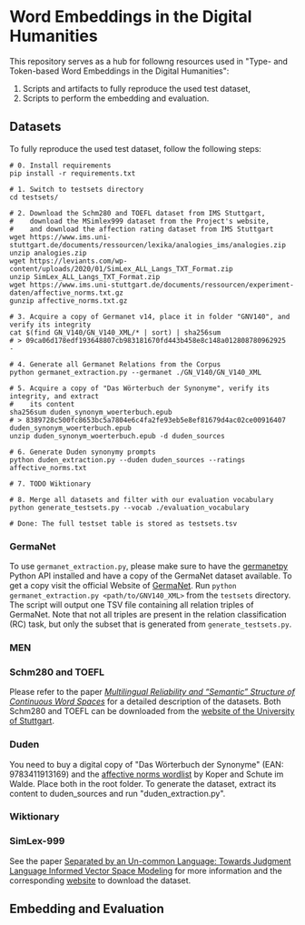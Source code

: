 # Word Embeddings in the Digital Humanities

This repository serves as a hub for followng resources used in "Type- and Token-based Word Embeddings in the Digital Humanities":
1. Scripts and artifacts to fully reproduce the used test dataset,
2. Scripts to perform the embedding and evaluation.

## Datasets

To fully reproduce the used test dataset, follow the following steps:

```shell
# 0. Install requirements
pip install -r requirements.txt

# 1. Switch to testsets directory
cd testsets/

# 2. Download the Schm280 and TOEFL dataset from IMS Stuttgart,
#    download the MSimlex999 dataset from the Project's website,
#    and download the affection rating dataset from IMS Stuttgart
wget https://www.ims.uni-stuttgart.de/documents/ressourcen/lexika/analogies_ims/analogies.zip
unzip analogies.zip
wget https://leviants.com/wp-content/uploads/2020/01/SimLex_ALL_Langs_TXT_Format.zip
unzip SimLex_ALL_Langs_TXT_Format.zip
wget https://www.ims.uni-stuttgart.de/documents/ressourcen/experiment-daten/affective_norms.txt.gz
gunzip affective_norms.txt.gz

# 3. Acquire a copy of Germanet v14, place it in folder "GNV140", and verify its integrity
cat $(find GN_V140/GN_V140_XML/* | sort) | sha256sum
# > 09ca06d178edf193648807cb983181670fd443b458e8c148a012808780962925  -

# 4. Generate all Germanet Relations from the Corpus
python germanet_extraction.py --germanet ./GN_V140/GN_V140_XML

# 5. Acquire a copy of "Das Wörterbuch der Synonyme", verify its integrity, and extract
#    its content
sha256sum duden_synonym_woerterbuch.epub
# > 8389728c500fc8653bc5a7804e6c4fa2fe93eb5e8ef81679d4ac02ce00916407  duden_synonym_woerterbuch.epub
unzip duden_synonym_woerterbuch.epub -d duden_sources

# 6. Generate Duden synonymy prompts
python duden_extraction.py --duden duden_sources --ratings affective_norms.txt

# 7. TODO Wiktionary

# 8. Merge all datasets and filter with our evaluation vocabulary
python generate_testsets.py --vocab ./evaluation_vocabulary

# Done: The full testset table is stored as testsets.tsv
```

### GermaNet

To use `germanet_extraction.py`, please make sure to have the [germanetpy](https://github.com/Germanet-sfs/germanetpy) Python API installed and have a copy of the GermaNet dataset available. To get a copy visit the official Website of [GermaNet](https://uni-tuebingen.de/fakultaeten/philosophische-fakultaet/fachbereiche/neuphilologie/seminar-fuer-sprachwissenschaft/arbeitsbereiche/allg-sprachwissenschaft-computerlinguistik/ressourcen/lexica/germanet-1/).
Run `python germanet_extraction.py <path/to/GNV140_XML>` from the `testsets` directory.
The script will output one TSV file containing all relation triples of GermaNet.
Note that not all triples are present in the relation classification (RC) task, but only the subset that is generated from `generate_testsets.py`.

### MEN

### Schm280 and TOEFL

Please refer to the paper [_Multilingual Reliability and “Semantic” Structure of Continuous Word Spaces_](https://aclanthology.org/W15-0105.pdf) for a detailed description of the datasets. Both Schm280 and TOEFL can be downloaded from the [website of the University of Stuttgart](https://www.ims.uni-stuttgart.de/forschung/ressourcen/lexika/analogies/).

### Duden

You need to buy a digital copy of "Das Wörterbuch der Synonyme" (EAN: 9783411913169) and 
the [affective norms wordlist](http://www.schulteimwalde.de/resources/affective-norms.html) by Koper and Schute im Walde.
Place both in the root folder. To generate the dataset, extract its content to duden_sources and run "duden_extraction.py". 

### Wiktionary

### SimLex-999

See the paper [Separated by an Un-common Language: Towards Judgment Language Informed Vector Space Modeling](https://arxiv.org/pdf/1508.00106.pdf) for more information and the corresponding [website](https://leviants.com/multilingual-simlex999-and-wordsim353/) to download the dataset.

## Embedding and Evaluation

